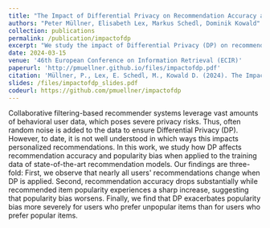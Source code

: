 ```yaml
---
title: "The Impact of Differential Privacy on Recommendation Accuracy and Popularity Bias"
authors: "Peter Müllner, Elisabeth Lex, Markus Schedl, Dominik Kowald"
collection: publications
permalink: /publication/impactofdp
excerpt: "We study the impact of Differential Privacy (DP) on recommendation accuracy and popularity bias by comparing recommendation lists generated with and without DP. We find that nearly all users receive different recommendations than without DP and that large parts of the recommendation lists are different. Plus, we observe a substantial drop in recommendation accuracy and a sharp increase in popularity bias. Furthermore, especially user groups that prefer unpopular items experience a substantial increase in popularity bias when DP is applied."
date: 2024-03-15
venue: '46th European Conference on Information Retrieval (ECIR)'
paperurl: 'http://pmuellner.github.io/files/impactofdp.pdf'
citation: 'Müllner, P., Lex, E. Schedl, M., Kowald D. (2024). The Impact of Differential Privacy on Recommendation Accuracy amd Popularity Bias. In Advances in Information Retrieval: 46th European Conference on Information Retrieval, ECIR 2024, Glasgow, UK, March 24–March 28, 2024, Proceedings, Part IV (pp. 483-484). Cham: Springer Nature Switzerland.'
slides: /files/impactofdp_slides.pdf
codeurl: https://github.com/pmuellner/impactofdp
---
```

Collaborative filtering-based recommender systems leverage vast amounts of behavioral user data, which poses severe privacy risks. Thus, often random noise is added to the data to ensure Differential Privacy (DP). However, to date, it is not well understood in which ways this impacts personalized recommendations. In this work, we study how DP affects recommendation accuracy and popularity bias when applied to the training data of state-of-the-art recommendation models. Our findings are three-fold: First, we observe that nearly all users' recommendations change when DP is applied. Second, recommendation accuracy drops substantially while recommended item popularity experiences a sharp increase, suggesting that popularity bias worsens. Finally, we find that DP exacerbates popularity bias more severely for users who prefer unpopular items than for users who prefer popular items.

